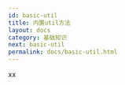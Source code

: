 ```yaml
---
id: basic-util
title: 内置util方法
layout: docs
category: 基础知识
next: basic-util
permalink: docs/basic-util.html
---
```


xx
